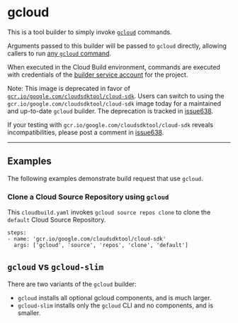 # gcloud

This is a tool builder to simply invoke
[`gcloud`](https://cloud.google.com/sdk/gcloud/) commands.

Arguments passed to this builder will be passed to `gcloud` directly, allowing
callers to run [any `gcloud`
command](https://cloud.google.com/sdk/gcloud/reference/).

When executed in the Cloud Build environment, commands are executed with
credentials of the [builder service
account](https://cloud.google.com/cloud-build/docs/permissions) for the
project.

Note: This image is deprecated in favor of
[`gcr.io/google.com/cloudsdktool/cloud-sdk`](https://github.com/GoogleCloudPlatform/cloud-sdk-docker). Users can switch
to using the `gcr.io/google.com/cloudsdktool/cloud-sdk` image today for a maintained and up-to-date
`gcloud` builder. The deprecation is tracked in
[issue638](https://github.com/GoogleCloudPlatform/cloud-builders/issues/638).

If your testing with
`gcr.io/google.com/cloudsdktool/cloud-sdk` reveals incompatibilities, please post a comment in
[issue638](https://github.com/GoogleCloudPlatform/cloud-builders/issues/638).

-------

## Examples

The following examples demonstrate build request that use `gcloud`.

### Clone a Cloud Source Repository using `gcloud`

This `cloudbuild.yaml` invokes `gcloud source repos clone` to clone the
`default` Cloud Source Repository.

```
steps:
- name: 'gcr.io/google.com/cloudsdktool/cloud-sdk'
  args: ['gcloud', 'source', 'repos', 'clone', 'default']
```


## `gcloud` vs `gcloud-slim`

There are two variants of the `gcloud` builder:

* `gcloud` installs all optional gcloud components, and is much larger.
* `gcloud-slim` installs only the `gcloud` CLI and no components, and is
  smaller.

